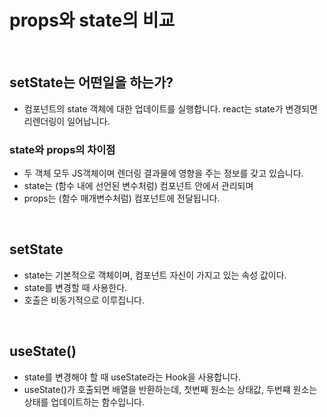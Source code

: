 # props와 state의 비교

<br>

## setState는 어떤일을 하는가?

- 컴포넌트의 state 객체에 대한 업데이트를 실행합니다. react는 state가 변경되면 리렌더링이 일어납니다.

### state와 props의 차이점

- 두 객체 모두 JS객체이며 렌더링 결과물에 영향을 주는 정보를 갖고 있습니다.
- state는 (함수 내에 선언된 변수처럼) 컴포넌트 안에서 관리되며
- props는 (함수 매개변수처럼) 컴포넌트에 전달됩니다.

<br>

## setState

- state는 기본적으로 객체이며, 컴포넌트 자신이 가지고 있는 속성 값이다.
- state를 변경할 때 사용한다.
- 호출은 비동기적으로 이루집니다.

<br>

## useState()

- state를 변경해야 할 때 useState라는 Hook을 사용합니다.
- useState()가 호출되면 배열을 반환하는데, 첫번째 원소는 상태값, 두번쨰 원소는 상태를 업데이트하는 함수입니다.
